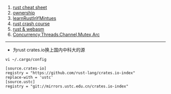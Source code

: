 1. [rust cheat sheet](https://cheats.rs)
2. [ownership](rust_ownership.md)
3. [learnRustInYMintues](./learnRustInYMintues.md)
4. [rust crash course](./rust_crash.md)
5. [rust & webasm](https://rustwasm.github.io/docs/book/introduction.html)
6. [Concurrency,Threads,Channel,Mutex,Arc](rust_thread_channels_mutex_arc.md)


----

- 为rust crates.io换上国内中科大的源

```
vi ~/.cargo/config

[source.crates-io]
registry = "https://github.com/rust-lang/crates.io-index"
replace-with = 'ustc'
[source.ustc]
registry = "git://mirrors.ustc.edu.cn/crates.io-index"
```
